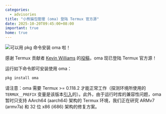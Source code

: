 ```yaml
---
categories:
  - advisories
title: "小熊猫包管理 (oma) 登陆 Termux 官方源"
date: 2025-10-20T09:45:00+08:00
important: true
home: true
---
```


![可以用 pkg 命令安装 oma 啦！](/assets/news/oma-on-termux-official.webp)

感谢 Termux 贡献者 [Kevin Williams](https://github.com/2096779623) 的[投稿](https://github.com/termux/termux-packages/pull/26927)，oma 现已登陆 Termux 官方源！

运行如下命令即可安装使用 oma：

```bash
pkg install oma
```

请注意：oma 需要 Termux >= 0.118.2 才能正常工作（探测环境所使用的 `TERMUX__PREFIX` 变量是该版本[引入](https://github.com/termux/termux-app/commit/b7d2a4b6633979ad7181db89b73d2d836fe99bcc)的）。此外，由于运行时库的兼容性问题，oma 暂时只支持 AArch64 (aarch64) 架构的 Termux 环境，我们正在研究 ARMv7 (armv7a) 和 32 位 x86 (i686) 架构的修复方案。